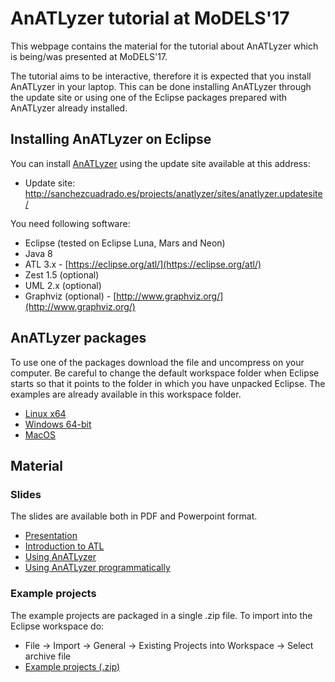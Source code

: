 
# AnATLyzer tutorial at MoDELS'17

This webpage contains the material for the tutorial about AnATLyzer which is being/was presented at MoDELS'17. 

The tutorial aims to be interactive, therefore it is expected that you install AnATLyzer in your laptop. This can be done installing AnATLyzer through the update site or using one of the Eclipse packages prepared with AnATLyzer already installed.

## Installing AnATLyzer on Eclipse
You can install [AnATLyzer](https://) using the update site available at this address:

* Update site: <http://sanchezcuadrado.es/projects/anatlyzer/sites/anatlyzer.updatesite/>
 
You need following software:

* Eclipse (tested on Eclipse Luna, Mars and Neon)
* Java 8
* ATL 3.x - [https://eclipse.org/atl/](https://eclipse.org/atl/)
* Zest 1.5 (optional)
* UML 2.x (optional)
* Graphviz (optional) - [http://www.graphviz.org/](http://www.graphviz.org/)

## AnATLyzer packages

To use one of the packages download the file and uncompress on your computer. Be careful to change the default workspace folder when Eclipse starts so that it points to the folder in which you have unpacked Eclipse. The examples are already available in this workspace folder.

* [Linux x64](sanchezcuadrado.es/projects/anatlyzer/packages/linux64.tar.gz)
* [Windows 64-bit](sanchezcuadrado.es/projects/anatlyzer/packages/win64.zip)
* [MacOS](sanchezcuadrado.es/projects/anatlyzer/packages/macos.zip)

## Material

### Slides
The slides are available both in PDF and Powerpoint format.

* [Presentation](slides/00-main.pdf)
* [Introduction to ATL](slides/01-intro.pdf)
* [Using AnATLyzer](slides/02-anatlyzer.pdf)
* [Using AnATLyzer programmatically](slides/03-programmatic.pdf)

### Example projects

The example projects are packaged in a single .zip file. To import into the Eclipse workspace do:  

* File -> Import -> General -> Existing Projects into Workspace -> Select archive file
* [Example projects (.zip)](src/example-projects.zip)